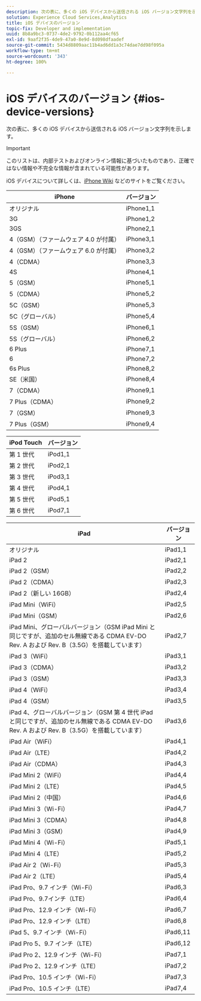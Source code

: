 ```yaml
---
description: 次の表に、多くの iOS デバイスから送信される iOS バージョン文字列を示します。
solution: Experience Cloud Services,Analytics
title: iOS デバイスのバージョン
topic-fix: Developer and implementation
uuid: 8b8a9bc3-0737-4de2-9792-0b112aa4cf65
exl-id: 9aaf2f35-4de9-47a0-8e9d-8d098dfaadef
source-git-commit: 5434d8809aac11b4ad6dd1a3c74dae7dd98f095a
workflow-type: tm+mt
source-wordcount: '343'
ht-degree: 100%

---
```


# iOS デバイスのバージョン {#ios-device-versions}

次の表に、多くの iOS デバイスから送信される iOS バージョン文字列を示します。

>[!IMPORTANT]
>
>このリストは、内部テストおよびオンライン情報に基づいたものであり、正確ではない情報や不完全な情報が含まれている可能性があります。

iOS デバイスについて詳しくは、[iPhone Wiki](https://theiphonewiki.com/wiki/Models) などのサイトをご覧ください。

| **iPhone** | **バージョン** |
|---|---|
| オリジナル | iPhone1,1 |
| 3G | iPhone1,2 |
| 3GS | iPhone2,1 |
| 4（GSM）（ファームウェア 4.0 が付属） | iPhone3,1 |
| 4（GSM）（ファームウェア 6.0 が付属） | iPhone3,2 |
| 4（CDMA） | iPhone3,3 |
| 4S | iPhone4,1 |
| 5（GSM） | iPhone5,1 |
| 5（CDMA） | iPhone5,2 |
| 5C（GSM） | iPhone5,3 |
| 5C（グローバル） | iPhone5,4 |
| 5S（GSM） | iPhone6,1 |
| 5S（グローバル） | iPhone6,2 |
| 6 Plus | iPhone7,1 |
| 6 | iPhone7,2 |
| 6s Plus | iPhone8,2 |
| SE（米国） | iPhone8,4 |
| 7（CDMA） | iPhone9,1 |
| 7 Plus（CDMA） | iPhone9,2 |
| 7（GSM） | iPhone9,3 |
| 7 Plus（GSM） | iPhone9,4 |

| **iPod Touch** | **バージョン** |
|---|---|
| 第 1 世代 | iPod1,1 |
| 第 2 世代 | iPod2,1 |
| 第 3 世代 | iPod3,1 |
| 第 4 世代 | iPod4,1 |
| 第 5 世代 | iPod5,1 |
| 第 6 世代 | iPod7,1 |

| **iPad** | **バージョン** |
|---|---|
| オリジナル | iPad1,1 |
| iPad 2 | iPad2,1 |
| iPad 2（GSM） | iPad2,2 |
| iPad 2（CDMA） | iPad2,3 |
| iPad 2（新しい 16GB） | iPad2,4 |
| iPad Mini（WiFi） | iPad2,5 |
| iPad Mini（GSM） | iPad2,6 |
| iPad Mini、グローバルバージョン（GSM iPad Mini と同じですが、追加のセル無線である CDMA EV-DO Rev. A および Rev. B（3.5G）を搭載しています） | iPad2,7 |
| iPad 3（WiFi） | iPad3,1 |
| iPad 3（CDMA） | iPad3,2 |
| iPad 3（GSM） | iPad3,3 |
| iPad 4（WiFi） | iPad3,4 |
| iPad 4（GSM） | iPad3,5 |
| iPad 4、グローバルバージョン（GSM 第 4 世代 iPad と同じですが、追加のセル無線である CDMA EV-DO Rev. A および Rev. B（3.5G）を搭載しています） | iPad3,6 |
| iPad Air（WiFi） | iPad4,1 |
| iPad Air（LTE） | iPad4,2 |
| iPad Air（CDMA） | iPad4,3 |
| iPad Mini 2（WiFi） | iPad4,4 |
| iPad Mini 2（LTE） | iPad4,5 |
| iPad Mini 2（中国） | iPad4,6 |
| iPad Mini 3（Wi-Fi） | iPad4,7 |
| iPad Mini 3（CDMA） | iPad4,8 |
| iPad Mini 3（GSM） | iPad4,9 |
| iPad Mini 4（Wi-Fi） | iPad5,1 |
| iPad Mini 4（LTE） | iPad5,2 |
| iPad Air 2（Wi-Fi） | iPad5,3 |
| iPad Air 2（LTE） | iPad5,4 |
| iPad Pro、9.7 インチ（Wi-Fi） | iPad6,3 |
| iPad Pro、9.7インチ（LTE） | iPad6,4 |
| iPad Pro、12.9 インチ（Wi-Fi） | iPad6,7 |
| iPad Pro、12.9 インチ（LTE） | iPad6,8 |
| iPad 5、9.7 インチ（Wi-Fi） | iPad6,11 |
| iPad Pro 5、9.7 インチ（LTE） | iPad6,12 |
| iPad Pro 2、12.9 インチ（Wi-Fi） | iPad7,1 |
| iPad Pro 2、12.9 インチ（LTE） | iPad7,2 |
| iPad Pro、10.5 インチ（Wi-Fi） | iPad7,3 |
| iPad Pro、10.5 インチ（LTE） | iPad7,4 |
